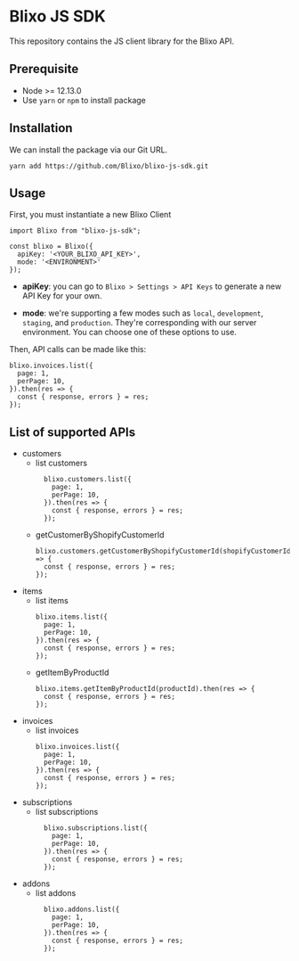   # Blixo JS SDK
This repository contains the JS client library for the Blixo API.

## Prerequisite
- Node >= 12.13.0
- Use `yarn` or `npm` to install package

## Installation

We can install the package via our Git URL.

```
yarn add https://github.com/Blixo/blixo-js-sdk.git
```

## Usage

First, you must instantiate a new Blixo Client

```
import Blixo from "blixo-js-sdk";

const blixo = Blixo({ 
  apiKey: '<YOUR_BLIXO_API_KEY>', 
  mode: '<ENVIRONMENT>'
});

```

* **apiKey**: you can go to `Blixo > Settings > API Keys` to generate a new API Key for your own.

* **mode**: we're supporting a few modes such as `local`, `development`, `staging`, and `production`. They're corresponding with our server environment. You can choose one of these options to use.

Then, API calls can be made like this:

```
blixo.invoices.list({
  page: 1,
  perPage: 10,
}).then(res => {
  const { response, errors } = res;
});
```

## List of supported APIs
- customers
  - list customers
    ```
      blixo.customers.list({
        page: 1,
        perPage: 10,
      }).then(res => {
        const { response, errors } = res;
      });
    ```
  - getCustomerByShopifyCustomerId
    ```
    blixo.customers.getCustomerByShopifyCustomerId(shopifyCustomerId).then(res => {
      const { response, errors } = res;
    });
    ```
- items
  - list items
    ```
    blixo.items.list({
      page: 1,
      perPage: 10,
    }).then(res => {
      const { response, errors } = res;
    });
    ```
  - getItemByProductId
    ```
    blixo.items.getItemByProductId(productId).then(res => {
      const { response, errors } = res;
    });
    ```
- invoices
  - list invoices
    ```
    blixo.invoices.list({
      page: 1,
      perPage: 10,
    }).then(res => {
      const { response, errors } = res;
    });
    ```
- subscriptions
  - list subscriptions
    ```
      blixo.subscriptions.list({
        page: 1,
        perPage: 10,
      }).then(res => {
        const { response, errors } = res;
      });
    ```
- addons
  - list addons
    ```
      blixo.addons.list({
        page: 1,
        perPage: 10,
      }).then(res => {
        const { response, errors } = res;
      });
    ```